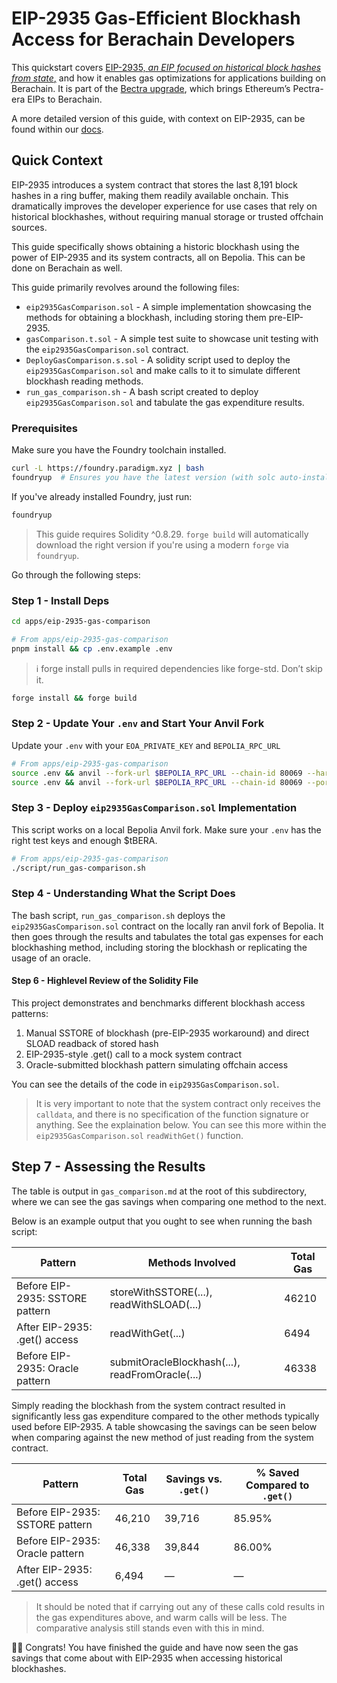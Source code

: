 # EIP-2935 Gas-Efficient Blockhash Access for Berachain Developers

This quickstart covers [EIP-2935, _an EIP focused on historical block hashes from state_,](https://eips.ethereum.org/EIPS/eip-2935) and how it enables gas optimizations for applications building on Berachain. It is part of the [Bectra upgrade](https://x.com/berachain/status/1930326162577776655), which brings Ethereum’s Pectra-era EIPs to Berachain.

A more detailed version of this guide, with context on EIP-2935, can be found within our [docs](https://docs.berachain.com/developers/).

## Quick Context

EIP-2935 introduces a system contract that stores the last 8,191 block hashes in a ring buffer, making them readily available onchain. This dramatically improves the developer experience for use cases that rely on historical blockhashes, without requiring manual storage or trusted offchain sources.

This guide specifically shows obtaining a historic blockhash using the power of EIP-2935 and its system contracts, all on Bepolia. This can be done on Berachain as well.

This guide primarily revolves around the following files:

- `eip2935GasComparison.sol` - A simple implementation showcasing the methods for obtaining a blockhash, including storing them pre-EIP-2935.
- `gasComparison.t.sol` - A simple test suite to showcase unit testing with the `eip2935GasComparison.sol` contract.
- `DeployGasComparison.s.sol` - A solidity script used to deploy the `eip2935GasComparison.sol` and make calls to it to simulate different blockhash reading methods.
- `run_gas_comparison.sh` - A bash script created to deploy `eip2935GasComparison.sol` and tabulate the gas expenditure results.

### Prerequisites

Make sure you have the Foundry toolchain installed.

```bash
curl -L https://foundry.paradigm.xyz | bash
foundryup  # Ensures you have the latest version (with solc auto-install support)
```

If you've already installed Foundry, just run:

```bash
foundryup
```

> This guide requires Solidity ^0.8.29. `forge build` will automatically download the right version if you're using a modern `forge` via `foundryup`.

Go through the following steps:

### Step 1 - Install Deps

```bash
cd apps/eip-2935-gas-comparison
```

```bash
# From apps/eip-2935-gas-comparison
pnpm install && cp .env.example .env
```

> ℹ️ forge install pulls in required dependencies like forge-std. Don’t skip it.

```bash
forge install && forge build
```

### Step 2 - Update Your `.env` and Start Your Anvil Fork

Update your `.env` with your `EOA_PRIVATE_KEY` and `BEPOLIA_RPC_URL`

```bash
# From apps/eip-2935-gas-comparison
source .env && anvil --fork-url $BEPOLIA_RPC_URL --chain-id 80069 --hardfork prague --port 8545
source .env && anvil --fork-url $BEPOLIA_RPC_URL --chain-id 80069 --port 8545 # TODO - remove: try this to see if it does it at current block and thus has Bectra in play
```

### Step 3 - Deploy `eip2935GasComparison.sol` Implementation

This script works on a local Bepolia Anvil fork. Make sure your `.env` has the right test keys and enough $tBERA.

```bash
# From apps/eip-2935-gas-comparison
./script/run_gas-comparison.sh
```
### Step 4 - Understanding What the Script Does

The bash script, `run_gas_comparison.sh` deploys the `eip2935GasComparison.sol` contract on the locally ran anvil fork of Bepolia. It then goes through the results and tabulates the total gas expenses for each blockhashing method, including storing the blockhash or replicating the usage of an oracle.

#### Step 6 - Highlevel Review of the Solidity File

This project demonstrates and benchmarks different blockhash access patterns:

1. Manual SSTORE of blockhash (pre-EIP-2935 workaround) and direct SLOAD readback of stored hash
2. EIP-2935-style .get() call to a mock system contract
3. Oracle-submitted blockhash pattern simulating offchain access

You can see the details of the code in `eip2935GasComparison.sol`.

> It is very important to note that the system contract only receives the `calldata`, and there is no specification of the function signature or anything. See the explaination below. You can see this more within the `eip2935GasComparison.sol` `readWithGet()` function.

## Step 7 - Assessing the Results

The table is output in `gas_comparison.md` at the root of this subdirectory, where we can see the gas savings when comparing one method to the next.

Below is an example output that you ought to see when running the bash script:

| Pattern                             | Methods Involved                         | Total Gas |
|-------------------------------------|------------------------------------------|-----------|
| Before EIP-2935: SSTORE pattern     | storeWithSSTORE(...), readWithSLOAD(...) |     46210 |
| After EIP-2935: .get() access       | readWithGet(...)                         |      6494 |
| Before EIP-2935: Oracle pattern     | submitOracleBlockhash(...), readFromOracle(...) |     46338 |

Simply reading the blockhash from the system contract resulted in significantly less gas expenditure compared to the other methods typically used before EIP-2935. A table showcasing the savings can be seen below when comparing against the new method of just reading from the system contract.

| Pattern                         | Total Gas | Savings vs. `.get()` | % Saved Compared to `.get()` |
|---------------------------------|-----------|------------------------|------------------------------|
| Before EIP-2935: SSTORE pattern | 46,210    | 39,716                 | 85.95%                       |
| Before EIP-2935: Oracle pattern | 46,338    | 39,844                 | 86.00%                       |
| After EIP-2935: .get() access   | 6,494     | —                      | —                            |

> It should be noted that if carrying out any of these calls cold results in the gas expenditures above, and warm calls will be less. The comparative analysis still stands even with this in mind.

🐻🎉 Congrats! You have finished the guide and have now seen the gas savings that come about with EIP-2935 when accessing historical blockhashes. 